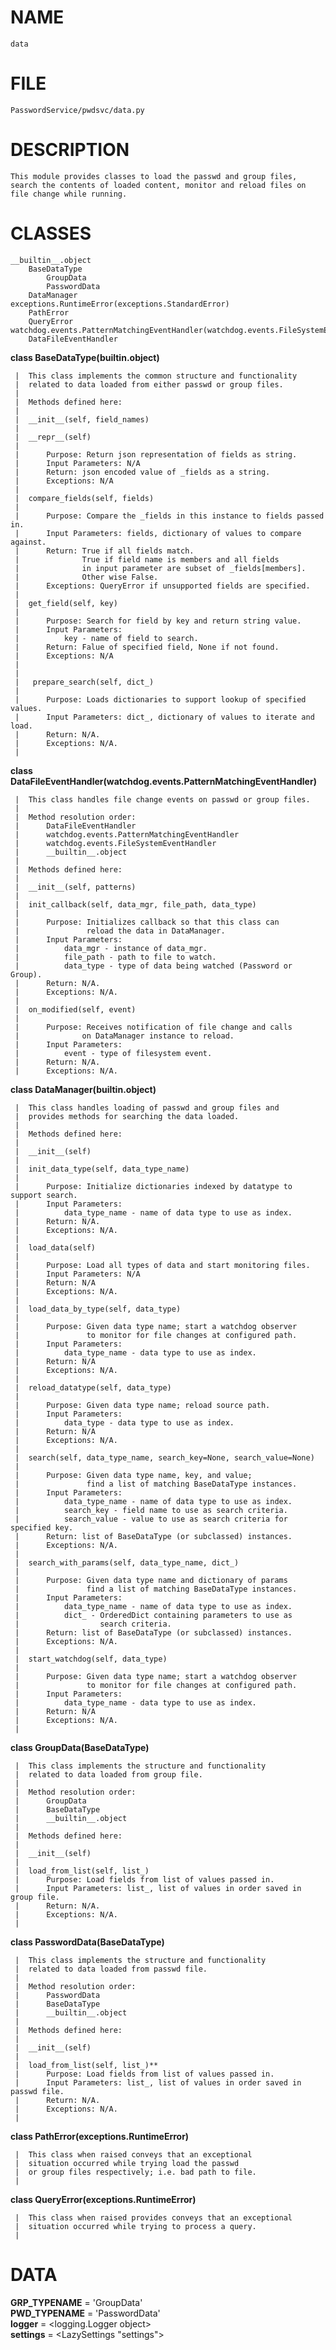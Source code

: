 # NAME

    data

# FILE

    PasswordService/pwdsvc/data.py

# DESCRIPTION

    This module provides classes to load the passwd and group files,  
    search the contents of loaded content, monitor and reload files on  
    file change while running.  

# CLASSES

    __builtin__.object  
        BaseDataType  
            GroupData  
            PasswordData  
        DataManager  
    exceptions.RuntimeError(exceptions.StandardError)  
        PathError  
        QueryError  
    watchdog.events.PatternMatchingEventHandler(watchdog.events.FileSystemEventHandler)  
        DataFileEventHandler  
    
   **class BaseDataType(__builtin__.object)**  

     |  This class implements the common structure and functionality  
     |  related to data loaded from either passwd or group files.  
     |  
     |  Methods defined here:  
     |       
     |  __init__(self, field_names)
     |  
     |  __repr__(self)
     |
     |      Purpose: Return json representation of fields as string.  
     |      Input Parameters: N/A  
     |      Return: json encoded value of _fields as a string.  
     |      Exceptions: N/A  
     |  
     |  compare_fields(self, fields)
     |
     |      Purpose: Compare the _fields in this instance to fields passed in.
     |      Input Parameters: fields, dictionary of values to compare against.
     |      Return: True if all fields match.
     |              True if field name is members and all fields
     |              in input parameter are subset of _fields[members].
     |              Other wise False.
     |      Exceptions: QueryError if unsupported fields are specified.
     |  
     |  get_field(self, key)
     |
     |      Purpose: Search for field by key and return string value.
     |      Input Parameters:
     |          key - name of field to search.
     |      Return: Falue of specified field, None if not found.
     |      Exceptions: N/A
     |  
     |
     |   prepare_search(self, dict_)
     |
     |      Purpose: Loads dictionaries to support lookup of specified values.
     |      Input Parameters: dict_, dictionary of values to iterate and load.
     |      Return: N/A.
     |      Exceptions: N/A.
     |  
    
   **class DataFileEventHandler(watchdog.events.PatternMatchingEventHandler)**  
   
     |  This class handles file change events on passwd or group files.
     |  
     |  Method resolution order:
     |      DataFileEventHandler
     |      watchdog.events.PatternMatchingEventHandler
     |      watchdog.events.FileSystemEventHandler
     |      __builtin__.object
     |  
     |  Methods defined here:
     |  
     |  __init__(self, patterns)
     |  
     |  init_callback(self, data_mgr, file_path, data_type)
     |
     |      Purpose: Initializes callback so that this class can
     |               reload the data in DataManager.
     |      Input Parameters:
     |          data_mgr - instance of data_mgr.
     |          file_path - path to file to watch.
     |          data_type - type of data being watched (Password or Group).
     |      Return: N/A.
     |      Exceptions: N/A.
     |  
     |  on_modified(self, event)
     |
     |      Purpose: Receives notification of file change and calls
     |              on DataManager instance to reload.
     |      Input Parameters:
     |          event - type of filesystem event.
     |      Return: N/A.
     |      Exceptions: N/A.
     
   **class DataManager(__builtin__.object)**  

     |  This class handles loading of passwd and group files and
     |  provides methods for searching the data loaded.
     |  
     |  Methods defined here:
     |  
     |  __init__(self)  
     |  
     |  init_data_type(self, data_type_name)
     |
     |      Purpose: Initialize dictionaries indexed by datatype to support search.
     |      Input Parameters:
     |          data_type_name - name of data type to use as index.
     |      Return: N/A.
     |      Exceptions: N/A.
     |  
     |  load_data(self)
     |
     |      Purpose: Load all types of data and start monitoring files.
     |      Input Parameters: N/A
     |      Return: N/A
     |      Exceptions: N/A.
     |  
     |  load_data_by_type(self, data_type)
     |
     |      Purpose: Given data type name; start a watchdog observer
     |               to monitor for file changes at configured path.
     |      Input Parameters:
     |          data_type_name - data type to use as index.
     |      Return: N/A
     |      Exceptions: N/A.
     |  
     |  reload_datatype(self, data_type)   
     |
     |      Purpose: Given data type name; reload source path.
     |      Input Parameters:
     |          data_type - data type to use as index.
     |      Return: N/A
     |      Exceptions: N/A.
     |       
     |  search(self, data_type_name, search_key=None, search_value=None)
     |
     |      Purpose: Given data type name, key, and value;
     |               find a list of matching BaseDataType instances.
     |      Input Parameters:
     |          data_type_name - name of data type to use as index.
     |          search_key - field name to use as search criteria.
     |          search_value - value to use as search criteria for specified key.
     |      Return: list of BaseDataType (or subclassed) instances.
     |      Exceptions: N/A.
     |  
     |  search_with_params(self, data_type_name, dict_)
     |
     |      Purpose: Given data type name and dictionary of params
     |               find a list of matching BaseDataType instances.
     |      Input Parameters:
     |          data_type_name - name of data type to use as index.
     |          dict_ - OrderedDict containing parameters to use as
     |                  search criteria.
     |      Return: list of BaseDataType (or subclassed) instances.
     |      Exceptions: N/A.
     |  
     |  start_watchdog(self, data_type)
     |
     |      Purpose: Given data type name; start a watchdog observer
     |               to monitor for file changes at configured path.
     |      Input Parameters:
     |          data_type_name - data type to use as index.
     |      Return: N/A
     |      Exceptions: N/A.
     |  

   **class GroupData(BaseDataType)**  
   
     |  This class implements the structure and functionality
     |  related to data loaded from group file.
     |  
     |  Method resolution order:
     |      GroupData
     |      BaseDataType
     |      __builtin__.object
     |  
     |  Methods defined here:
     |  
     |  __init__(self)
     |  
     |  load_from_list(self, list_)
     |      Purpose: Load fields from list of values passed in.
     |      Input Parameters: list_, list of values in order saved in group file.
     |      Return: N/A.
     |      Exceptions: N/A.
     |  
    
   **class PasswordData(BaseDataType)**  

     |  This class implements the structure and functionality
     |  related to data loaded from passwd file.
     |  
     |  Method resolution order:
     |      PasswordData
     |      BaseDataType
     |      __builtin__.object
     |  
     |  Methods defined here:
     |  
     |  __init__(self)
     |  
     |  load_from_list(self, list_)**
     |      Purpose: Load fields from list of values passed in.
     |      Input Parameters: list_, list of values in order saved in passwd file.
     |      Return: N/A.
     |      Exceptions: N/A.
     |  
    
   **class PathError(exceptions.RuntimeError)**  
   
     |  This class when raised conveys that an exceptional
     |  situation occurred while trying load the passwd
     |  or group files respectively; i.e. bad path to file.
     |  

    
   **class QueryError(exceptions.RuntimeError)**
   
     |  This class when raised provides conveys that an exceptional
     |  situation occurred while trying to process a query.
     |  


# DATA

   **GRP_TYPENAME** = 'GroupData'  
   **PWD_TYPENAME** = 'PasswordData'  
   **logger** = <logging.Logger object>  
   **settings** = <LazySettings "settings">  



